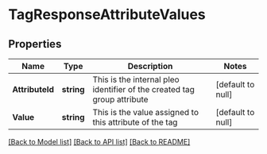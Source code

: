# TagResponseAttributeValues

## Properties
Name | Type | Description | Notes
------------ | ------------- | ------------- | -------------
**AttributeId** | **string** | This is the internal pleo identifier of the created tag group attribute | [default to null]
**Value** | **string** | This is the value assigned to this attribute of the tag | [default to null]

[[Back to Model list]](../README.md#documentation-for-models) [[Back to API list]](../README.md#documentation-for-api-endpoints) [[Back to README]](../README.md)

